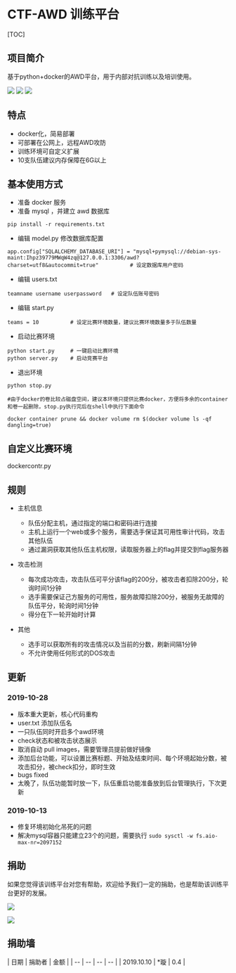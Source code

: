# CTF-AWD 训练平台

[TOC]

## 项目简介

基于python+docker的AWD平台，用于内部对抗训练以及培训使用。

![](img/1.png)
![](img/2.png)
![](img/3.png)
## 特点

- docker化，简易部署
- 可部署在公网上，远程AWD攻防
- 训练环境可自定义扩展
- 10支队伍建议内存保障在6G以上

## 基本使用方式
* 准备 docker 服务
* 准备 mysql ，并建立 awd 数据库
```
pip install -r requirements.txt
```
* 编辑 model.py 修改数据库配置
```
app.config["SQLALCHEMY_DATABASE_URI"] = "mysql+pymysql://debian-sys-maint:Ihpz39779MWqW4zq@127.0.0.1:3306/awd?charset=utf8&autocommit=true"          # 设定数据库用户密码
```
* 编辑 users.txt
```
teamname username userpassword   # 设定队伍账号密码
```
* 编辑 start.py
```
teams = 10          # 设定比赛环境数量，建议比赛环境数量多于队伍数量
```

* 启动比赛环境
```
python start.py     # 一键启动比赛环境
python server.py    # 启动竞赛平台
```

* 退出环境
```
python stop.py

#由于docker的卷比较占磁盘空间，建议本环境只提供比赛docker，方便将多余的container和卷一起删除，stop.py执行完后在shell中执行下面命令

docker container prune && docker volume rm $(docker volume ls -qf dangling=true)
```

## 自定义比赛环境

dockercontr.py

## 规则
* 主机信息

   * 队伍分配主机，通过指定的端口和密码进行连接
   * 主机上运行一个web或多个服务，需要选手保证其可用性审计代码，攻击其他队伍
   * 通过漏洞获取其他队伍主机权限，读取服务器上的flag并提交到flag服务器

* 攻击检测

   * 每次成功攻击，攻击队伍可平分该flag的200分，被攻击者扣除200分，轮询时间1分钟
   * 选手需要保证己方服务的可用性，服务故障扣除200分，被服务无故障的队伍平分，轮询时间1分钟
   * 得分在下一轮开始时计算

* 其他

   * 选手可以获取所有的攻击情况以及当前的分数，刷新间隔1分钟
   * 不允许使用任何形式的DOS攻击


## 更新

### 2019-10-28 

* 版本重大更新，核心代码重构
* user.txt 添加队伍名
* 一只队伍同时开启多个awd环境
* check状态和被攻击状态展示
* 取消自动 pull images，需要管理员提前做好镜像
* 添加后台功能，可以设置比赛标题、开始及结束时间、每个环境起始分数，被攻击扣分，被check扣分，即时生效
* bugs fixed
* 太晚了，队伍功能暂时放一下，队伍重启功能准备放到后台管理执行，下次更新



### 2019-10-13 

* 修复环境初始化吊死的问题
* 解决mysql容器只能建立23个的问题，需要执行 ```sudo sysctl -w fs.aio-max-nr=2097152```


## 捐助

如果您觉得该训练平台对您有帮助，欢迎给予我们一定的捐助，也是帮助该训练平台更好的发展。

![](img/11.jpg)

![](img/22.jpg)

## 捐助墙

| 日期 | 捐助者 | 金额 |
| -- | -- | -- | -- |
| 2019.10.10 | \*璇 | 0.4 |





